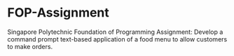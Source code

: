 # FOP-Assignment
Singapore Polytechnic
Foundation of Programming
Assignment: Develop a command prompt text-based application of a food menu to allow customers to make orders. 
